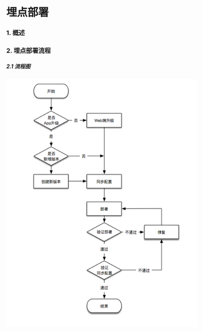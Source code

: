 # 埋点部署

### 1. 概述

### 2. 埋点部署流程

##### 2.1 流程图

![](/assets/example/data-access-tracking-deploy-flow.png)